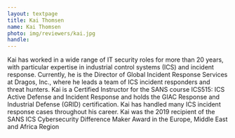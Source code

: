 ```yaml
---
layout: textpage
title: Kai Thomsen
name: Kai Thomsen
photo: img/reviewers/kai.jpg
handle: 
---
```


Kai has worked in a wide range of IT security roles for more than 20 years, with particular expertise in industrial control systems (ICS) and incident response. Currently, he is the Director of Global Incident Response Services at Dragos, Inc., where he leads a team of ICS incident responders and threat hunters. Kai is a Certified Instructor for the SANS course ICS515: ICS Active Defense and Incident Response and holds the GIAC Response and Industrial Defense (GRID) certification. Kai has handled many ICS incident response cases throughout his career. Kai was the 2019 recipient of the SANS ICS Cybersecurity Difference Maker Award in the Europe, Middle East and Africa Region

